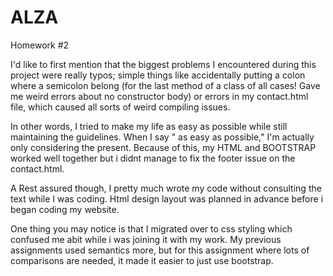# ALZA

Homework #2

I'd like to first mention that the biggest problems I encountered during this project were really  typos; simple things like accidentally putting a colon where a semicolon belong (for the last method of a class of all cases! Gave me weird errors about no constructor body) or errors in my contact.html file, which caused all sorts of weird compiling issues.

 In other words, I tried to make my life as easy as possible while still maintaining the guidelines.  When I say " as easy as possible," I'm actually only considering the present.  Because of this, my HTML and BOOTSTRAP worked well together but i didnt manage to fix the footer issue on the contact.html. 

A Rest assured though, I pretty much wrote my code without consulting the text while I was coding. Html design layout was planned in advance before i began coding my website.

One thing you may notice is that I migrated over to css styling which confused me abit while i was joining it with my work.  My previous assignments used semantics more, but for this assignment where lots of comparisons are needed, it made it easier to just use bootstrap.

